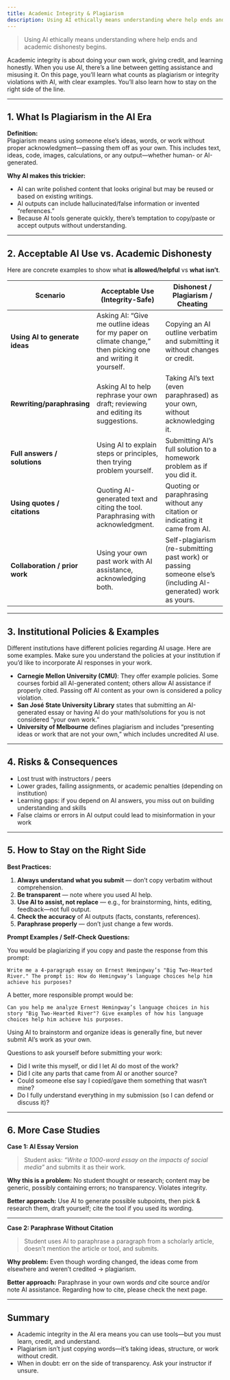 ```yaml
---
title: Academic Integrity & Plagiarism
description: Using AI ethically means understanding where help ends and academic dishonesty begins.
---
```


> Using AI ethically means understanding where help ends and academic dishonesty begins.

Academic integrity is about doing your own work, giving credit, and learning honestly. When you use AI, there’s a line between getting assistance and misusing it. On this page, you’ll learn what counts as plagiarism or integrity violations with AI, with clear examples. You’ll also learn how to stay on the right side of the line.

---

## 1. What Is Plagiarism in the AI Era

**Definition:**  
Plagiarism means using someone else’s ideas, words, or work without proper acknowledgment—passing them off as your own. This includes text, ideas, code, images, calculations, or any output—whether human- or AI-generated.

**Why AI makes this trickier:**
- AI can write polished content that looks original but may be reused or based on existing writings.  
- AI outputs can include hallucinated/false information or invented “references.”  
- Because AI tools generate quickly, there’s temptation to copy/paste or accept outputs without understanding.  

---

## 2. Acceptable AI Use vs. Academic Dishonesty

Here are concrete examples to show what **is allowed/helpful** vs **what isn’t**.

| Scenario | Acceptable Use (Integrity-Safe) | Dishonest / Plagiarism / Cheating |
|---|-----------------------------------|----------------------------------------|
| **Using AI to generate ideas** | Asking AI: “Give me outline ideas for my paper on climate change,” then picking one and writing it yourself. | Copying an AI outline verbatim and submitting it without changes or credit. |
| **Rewriting/paraphrasing** | Asking AI to help rephrase your own draft; reviewing and editing its suggestions. | Taking AI’s text (even paraphrased) as your own, without acknowledging it. |
| **Full answers / solutions** | Using AI to explain steps or principles, then trying problem yourself. | Submitting AI’s full solution to a homework problem as if you did it. |
| **Using quotes / citations** | Quoting AI-generated text and citing the tool. Paraphrasing with acknowledgment. | Quoting or paraphrasing without any citation or indicating it came from AI. |
| **Collaboration / prior work** | Using your own past work with AI assistance, acknowledging both. | Self-plagiarism (re-submitting past work) or passing someone else’s (including AI-generated) work as yours. |

---

## 3. Institutional Policies & Examples

Different institutions have different policies regarding AI usage. Here are some examples. Make sure you understand the policies at your institution if you’d like to incorporate AI responses in your work.

- **Carnegie Mellon University (CMU)**: They offer example policies. Some courses forbid all AI-generated content; others allow AI assistance if properly cited. Passing off AI content as your own is considered a policy violation.
- **San José State University Library** states that submitting an AI-generated essay or having AI do your math/solutions for you is not considered “your own work.”
- **University of Melbourne** defines plagiarism and includes “presenting ideas or work that are not your own,” which includes uncredited AI use. 

---

## 4. Risks & Consequences

- Lost trust with instructors / peers  
- Lower grades, failing assignments, or academic penalties (depending on institution)  
- Learning gaps: if you depend on AI answers, you miss out on building understanding and skills  
- False claims or errors in AI output could lead to misinformation in your work  

---

## 5. How to Stay on the Right Side

**Best Practices:**

1. **Always understand what you submit** — don’t copy verbatim without comprehension.  
2. **Be transparent** — note where you used AI help.  
3. **Use AI to assist, not replace** — e.g., for brainstorming, hints, editing, feedback—not full output.  
4. **Check the accuracy** of AI outputs (facts, constants, references).  
5. **Paraphrase properly** — don’t just change a few words.  

**Prompt Examples / Self-Check Questions:**

You would be plagiarizing if you copy and paste the response from this prompt:
```
Write me a 4-paragraph essay on Ernest Hemingway’s "Big Two-Hearted River." The prompt is: How do Hemingway’s language choices help him achieve his purposes?
```
A better, more responsible prompt would be:
```
Can you help me analyze Ernest Hemingway’s language choices in his story "Big Two-Hearted River"? Give examples of how his language choices help him achieve his purposes.
```
Using AI to brainstorm and organize ideas is generally fine, but never submit AI’s work as your own.

Questions to ask yourself before submitting your work:

- Did I write this myself, or did I let AI do most of the work?  
- Did I cite any parts that came from AI or another source?  
- Could someone else say I copied/gave them something that wasn’t mine?  
- Do I fully understand everything in my submission (so I can defend or discuss it)?  

---

## 6. More Case Studies

**Case 1: AI Essay Version**

> Student asks: *“Write a 1000-word essay on the impacts of social media”* and submits it as their work.

**Why this is a problem:** No student thought or research; content may be generic, possibly containing errors; no transparency. Violates integrity.  

**Better approach:** Use AI to generate possible subpoints, then pick & research them, draft yourself; cite the tool if you used its wording.  

---

**Case 2: Paraphrase Without Citation**

> Student uses AI to paraphrase a paragraph from a scholarly article, doesn’t mention the article or tool, and submits.

**Why problem:** Even though wording changed, the ideas come from elsewhere and weren’t credited → plagiarism.  

**Better approach:** Paraphrase in your own words *and* cite source and/or note AI assistance. Regarding how to cite, please check the next page.

---

## Summary

- Academic integrity in the AI era means you can use tools—but you must learn, credit, and understand.  
- Plagiarism isn’t just copying words—it’s taking ideas, structure, or work without credit.  
- When in doubt: err on the side of transparency. Ask your instructor if unsure.